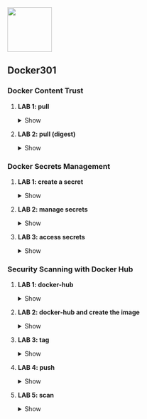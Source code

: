 <img src="https://encrypted-tbn0.gstatic.com/images?q=tbn:ANd9GcSyN4pyRe4qBnmt9dBZ9O-BwO8YJTw-pZ9sNcqNKD1r_pAcWoK2c2zUw5cEGwZtedc0om8&usqp=CAU" width=100 height="100"/>

<h2>Docker301</h2>

<h3>Docker Content Trust</h3>

1. <b>LAB 1: pull</b>
      <details><summary>Show</summary>

      ```
      docker pull nginx:latest
      docker images
      ```
      ```
      docker run -d nginx:latest
      docker ps
      ```
      </details>

2. <b>LAB 2: pull (digest)</b>
      <details><summary>Show</summary>

      ```
      docker pull nginx:latest
      docker pull nginx@sha256:8f3ae197551a12be41805c33e60e4ced1089d1cfc6f31516107e733d5b2b08ac
      docker images # you should see two nginx images
      ```
      ```
      docker run -d nginx:latest
      docker ps
      ```
      </details>

<h3>Docker Secrets Management</h3>

1. <b>LAB 1: create a secret</b>
      <details><summary>Show</summary>

      ```
      docker secret create secret-1 secrets/sec.txt
      ```
      </details>

2. <b>LAB 2: manage secrets</b>
      <details><summary>Show</summary>

      ```
      docker secret ls
      ```
      </details>
      
3. <b>LAB 3: access secrets</b>
      <details><summary>Show</summary>

      ```
      docker service create --name service-secret --secret="secret-1" redis:alpine
      ```
      ```
      docker service inspect service-secret
      ```
      ```
      docker service ps service-secret
      docker exec -it <YOUR_CONTAINER_ID> sh
      ```
      ```
      ls -l /run/secrets
      cat /run/secrets/secret-1
      ```
      ```
      docker secret rm $(docker secret ls -q)
      ```
      </details>

<h3>Security Scanning with Docker Hub</h3>

1. <b>LAB 1: docker-hub</b>
      <details><summary>Show</summary>

      ```
      You have to create a new private repo and enable the vulnerability scanning.
      ```

2. <b>LAB 2: docker-hub and create the image</b>
      <details><summary>Show</summary>

      ```
      docker build -t website . # you have to go into the docker-hub folder and find the content of the Dockerfile
      ```
      </details>

3. <b>LAB 3: tag</b>
      <details><summary>Show</summary>

      ```
      docker images
      docker image tag website:latest agocho/website:scan # you have to replace "agocho" with your account name
      docker images # you should see two images (tag: latest/scan)
      ```
      </details>

4. <b>LAB 4: push</b>
      <details><summary>Show</summary>

      ```
      docker push agocho/website:scan  # you have to replace "agocho" with your account name
      ```
      </details>

5. <b>LAB 5: scan</b>
      <details><summary>Show</summary>

      ```
      You should see the scan results 
      ```


      